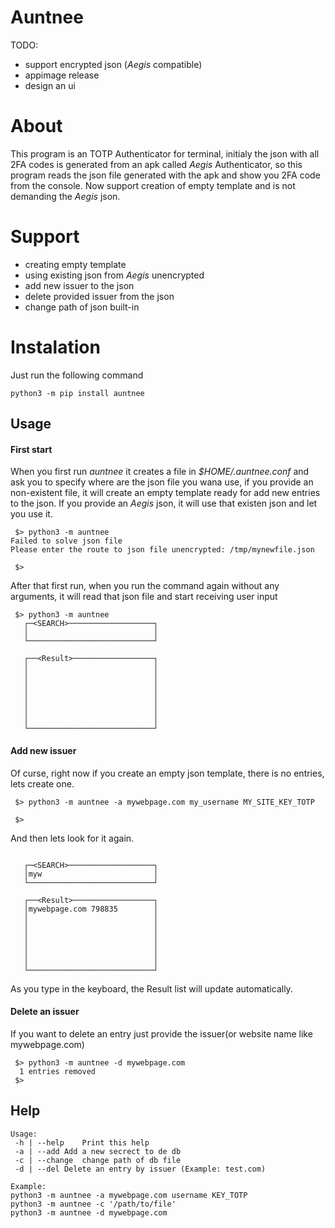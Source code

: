 # Auntnee

TODO:
  - support encrypted json (*Aegis* compatible)
  - appimage release
  - design an ui


# About
This program is an TOTP Authenticator for terminal, initialy the json with all 2FA codes is generated from an apk called *Aegis* Authenticator, so this program reads the json file generated with the apk and show you 2FA code from the console.
Now support creation of empty template and is not demanding the *Aegis* json.

# Support

 - creating empty template
 - using existing json from *Aegis* unencrypted
 - add new issuer to the json
 - delete provided issuer from the json
 - change path of json built-in

# Instalation

Just run the following command
```
python3 -m pip install auntnee
```

## Usage

#### First start

When you first run *auntnee* it creates a file in *$HOME/.auntnee.conf* and ask you to specify where are the json file you wana use, if you provide an non-existent file, it will create an empty template ready for add new entries to the json. If you provide an *Aegis* json, it will use that existen json and let you use it.

```
 $> python3 -m auntnee
Failed to solve json file
Please enter the route to json file unencrypted: /tmp/mynewfile.json

 $>
```

After that first run, when you run the command again without any arguments, it will read that json file and start receiving user input
```
 $> python3 -m auntnee
   ┌─<SEARCH>───────────────────┐
   │                            │
   └────────────────────────────┘

   ┌──<Result>──────────────────┐
   │                            │
   │                            │
   │                            │
   │                            │
   │                            │
   │                            │
   │                            │
   └────────────────────────────┘

```

#### Add new issuer

Of curse, right now if you create an empty json template, there is no entries, lets create one.

```
 $> python3 -m auntnee -a mywebpage.com my_username MY_SITE_KEY_TOTP

 $>

```

And then lets look for it again.

```

   ┌─<SEARCH>───────────────────┐
   │myw                         │
   └────────────────────────────┘

   ┌──<Result>──────────────────┐
   │mywebpage.com 798835        │
   │                            │
   │                            │
   │                            │
   │                            │
   │                            │
   │                            │
   └────────────────────────────┘
```

As you type in the keyboard, the Result list will update automatically.

#### Delete an issuer

If you want to delete an entry just provide the issuer(or website name like mywebpage.com)

```
 $> python3 -m auntnee -d mywebpage.com
  1 entries removed
 $>
```


## Help

```
Usage:
 -h | --help	Print this help
 -a | --add	Add a new secrect to de db
 -c | --change	change path of db file
 -d | --del	Delete an entry by issuer (Example: test.com)

Example:
python3 -m auntnee -a mywebpage.com username KEY_TOTP
python3 -m auntnee -c '/path/to/file'
python3 -m auntnee -d mywebpage.com
```



